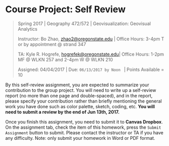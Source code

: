 # Course Project: Self Review

> Spring 2017 | Geography 472/572 | Geovisualization: Geovisual Analytics
>
> Instructor: Bo Zhao, zhao2@oregonstate.edu | Office Hours: 3-4pm T or by appointment @ strand 347
>
> TA: Kyle R. Hogrefe, hogrefek@oregonstate.edu| Office Hours: 1-2pm MF @ WLKN 257 and 2-4pm W @ WLKN 210
>
> Assigned: 04/04/2017 | Due: `06/13/2017 by Noon ` | Points Available = 10

By this self-review assignment, you are expected to summarize your contribution to the group project. You will need to write up a self-review report (no more than one page and double-spaced), and in the report, please specify your contribution rather than briefly mentioning the general work you have done such as color palette, sketch, coding, etc. **You will need to submit a review by the end of Jun 13th, 2017.**


Once you finish this assignment, you need to submit it to **Canvas Dropbox**. On the assignment tab,  check the item of this homework, press the `Submit Assignment` button to submit. Please contact the instructor or TA if you have any difficulty. Note: only submit your homework in Word or PDF format.

